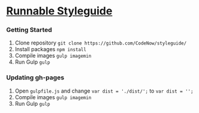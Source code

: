 # [Runnable Styleguide](http://codenow.github.io/styleguide/)

### Getting Started
1. Clone repository `git clone https://github.com/CodeNow/styleguide/`
2. Install packages `npm install`
3. Compile images `gulp imagemin`
4. Run Gulp `gulp`

### Updating gh-pages
1. Open `gulpfile.js` and change `var dist = './dist/';` to `var dist = '';`
3. Compile images `gulp imagemin`
4. Run Gulp `gulp`
